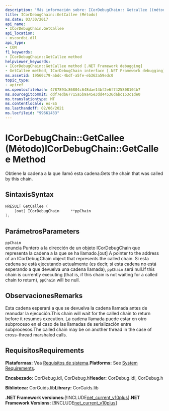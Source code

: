 ```yaml
---
description: 'Más información sobre: ICorDebugChain:: Getcallee ((método)'
title: ICorDebugChain::GetCallee (Método)
ms.date: 03/30/2017
api_name:
- ICorDebugChain.GetCallee
api_location:
- mscordbi.dll
api_type:
- COM
f1_keywords:
- ICorDebugChain::GetCallee method
helpviewer_keywords:
- ICorDebugChain::GetCallee method [.NET Framework debugging]
- GetCallee method, ICorDebugChain interface [.NET Framework debugging]
ms.assetid: 19560c79-abdc-4bdf-a5fe-eb362a59edc0
topic_type:
- apiref
ms.openlocfilehash: 4787893c86804c648dae14bf2e6f7425808104b7
ms.sourcegitcommit: ddf7edb67715a5b9a45e3dd44536dabc153c1de0
ms.translationtype: MT
ms.contentlocale: es-ES
ms.lasthandoff: 02/06/2021
ms.locfileid: "99661433"
---
```

# <a name="icordebugchaingetcallee-method"></a><span data-ttu-id="33d80-103">ICorDebugChain::GetCallee (Método)</span><span class="sxs-lookup"><span data-stu-id="33d80-103">ICorDebugChain::GetCallee Method</span></span>

<span data-ttu-id="33d80-104">Obtiene la cadena a la que llamó esta cadena.</span><span class="sxs-lookup"><span data-stu-id="33d80-104">Gets the chain that was called by this chain.</span></span>  
  
## <a name="syntax"></a><span data-ttu-id="33d80-105">Sintaxis</span><span class="sxs-lookup"><span data-stu-id="33d80-105">Syntax</span></span>  
  
```cpp  
HRESULT GetCallee (  
    [out] ICorDebugChain     **ppChain  
);  
```  
  
## <a name="parameters"></a><span data-ttu-id="33d80-106">Parámetros</span><span class="sxs-lookup"><span data-stu-id="33d80-106">Parameters</span></span>  

 `ppChain`  
 <span data-ttu-id="33d80-107">enuncia Puntero a la dirección de un objeto ICorDebugChain que representa la cadena a la que se ha llamado.</span><span class="sxs-lookup"><span data-stu-id="33d80-107">[out] A pointer to the address of an ICorDebugChain object that represents the called chain.</span></span> <span data-ttu-id="33d80-108">Si esta cadena se está ejecutando actualmente (es decir, si esta cadena no está esperando a que devuelva una cadena llamada), `ppChain` será null.</span><span class="sxs-lookup"><span data-stu-id="33d80-108">If this chain is currently executing (that is, if this chain is not waiting for a called chain to return), `ppChain` will be null.</span></span>  
  
## <a name="remarks"></a><span data-ttu-id="33d80-109">Observaciones</span><span class="sxs-lookup"><span data-stu-id="33d80-109">Remarks</span></span>  

 <span data-ttu-id="33d80-110">Esta cadena esperará a que se devuelva la cadena llamada antes de reanudar la ejecución.</span><span class="sxs-lookup"><span data-stu-id="33d80-110">This chain will wait for the called chain to return before it resumes execution.</span></span> <span data-ttu-id="33d80-111">La cadena llamada puede estar en otro subproceso en el caso de las llamadas de serialización entre subprocesos.</span><span class="sxs-lookup"><span data-stu-id="33d80-111">The called chain may be on another thread in the case of cross-thread marshaled calls.</span></span>  
  
## <a name="requirements"></a><span data-ttu-id="33d80-112">Requisitos</span><span class="sxs-lookup"><span data-stu-id="33d80-112">Requirements</span></span>  

 <span data-ttu-id="33d80-113">**Plataformas:** Vea [Requisitos de sistema](../../get-started/system-requirements.md).</span><span class="sxs-lookup"><span data-stu-id="33d80-113">**Platforms:** See [System Requirements](../../get-started/system-requirements.md).</span></span>  
  
 <span data-ttu-id="33d80-114">**Encabezado:** CorDebug.idl, CorDebug.h</span><span class="sxs-lookup"><span data-stu-id="33d80-114">**Header:** CorDebug.idl, CorDebug.h</span></span>  
  
 <span data-ttu-id="33d80-115">**Biblioteca:** CorGuids.lib</span><span class="sxs-lookup"><span data-stu-id="33d80-115">**Library:** CorGuids.lib</span></span>  
  
 <span data-ttu-id="33d80-116">**.NET Framework versiones:**[!INCLUDE[net_current_v10plus](../../../../includes/net-current-v10plus-md.md)]</span><span class="sxs-lookup"><span data-stu-id="33d80-116">**.NET Framework Versions:** [!INCLUDE[net_current_v10plus](../../../../includes/net-current-v10plus-md.md)]</span></span>
